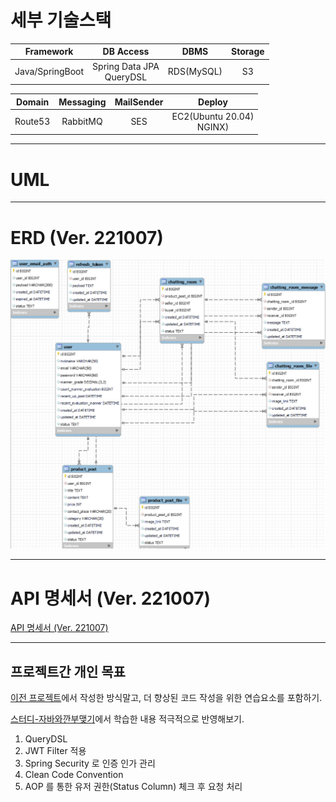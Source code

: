 # 세부 기술스택

|    Framework    |           DB Access           |    DBMS     | Storage |
|:---------------:|:-----------------------------:|:-----------:|:-------:|
| Java/SpringBoot | Spring Data JPA <br> QueryDSL | RDS(MySQL)  |   S3    |


| Domain  | Messaging | MailSender | Deploy|
|:-------:|:---------:|:----------:|:--------:|
| Route53 | RabbitMQ  |    SES     | EC2(Ubuntu 20.04) <br> NGINX) |

---

# UML
[]()

---

# ERD (Ver. 221007)
![](src/main/resources/erd/SUGO%20ERD-3.png)

---

# API 명세서 (Ver. 221007)
[API 명세서 (Ver. 221007)](https://diger.gitbook.io/untitled-1/)

---

## 프로젝트간 개인 목표

[이전 프로젝트](https://github.com/uswLectureEvaluation/Backend-Remaster)에서 작성한 방식말고, 더 향상된 코드 작성을 위한 연습요소를 포함하기.

[스터디-자바와깐부맺기](https://github.com/Be-GGanboo-With-Java)에서 학습한 내용 적극적으로 반영해보기.

1. QueryDSL
2. JWT Filter 적용
3. Spring Security 로 인증 인가 관리 
4. Clean Code Convention
5. AOP 를 통한 유저 권한(Status Column) 체크 후 요청 처리
